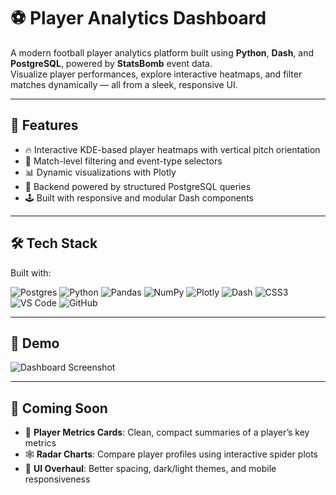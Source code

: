# ⚽ Player Analytics Dashboard

A modern football player analytics platform built using **Python**, **Dash**, and **PostgreSQL**, powered by **StatsBomb** event data.  
Visualize player performances, explore interactive heatmaps, and filter matches dynamically — all from a sleek, responsive UI.

---

## 🚀 Features

- 🔥 Interactive KDE-based player heatmaps with vertical pitch orientation  
- 🎯 Match-level filtering and event-type selectors  
- 📊 Dynamic visualizations with Plotly  
- 🧠 Backend powered by structured PostgreSQL queries  
- 🕹️ Built with responsive and modular Dash components  

---

## 🛠️ Tech Stack

Built with:

![Postgres](https://img.shields.io/badge/postgres-%23316192.svg?style=for-the-badge&logo=postgresql&logoColor=white)
![Python](https://img.shields.io/badge/python-3670A0?style=for-the-badge&logo=python&logoColor=ffdd54)
![Pandas](https://img.shields.io/badge/pandas-%23150458.svg?style=for-the-badge&logo=pandas&logoColor=white)
![NumPy](https://img.shields.io/badge/numpy-%23013243.svg?style=for-the-badge&logo=numpy&logoColor=white)
![Plotly](https://img.shields.io/badge/Plotly-%233F4F75.svg?style=for-the-badge&logo=plotly&logoColor=white)
![Dash](https://img.shields.io/badge/Dash-16C596.svg?style=for-the-badge&logo=plotly&logoColor=white)
![CSS3](https://img.shields.io/badge/css3-%231572B6.svg?style=for-the-badge&logo=css3&logoColor=white)
![VS Code](https://img.shields.io/badge/Visual%20Studio%20Code-0078d7.svg?style=for-the-badge&logo=visual-studio-code&logoColor=white)
![GitHub](https://img.shields.io/badge/github-%23121011.svg?style=for-the-badge&logo=github&logoColor=white)

---

## 📸 Demo

![Dashboard Screenshot](assets/demo.png)

---

## 🔮 Coming Soon

- 🧾 **Player Metrics Cards**: Clean, compact summaries of a player’s key metrics  
- 🕸️ **Radar Charts**: Compare player profiles using interactive spider plots  
- 🎨 **UI Overhaul**: Better spacing, dark/light themes, and mobile responsiveness    
